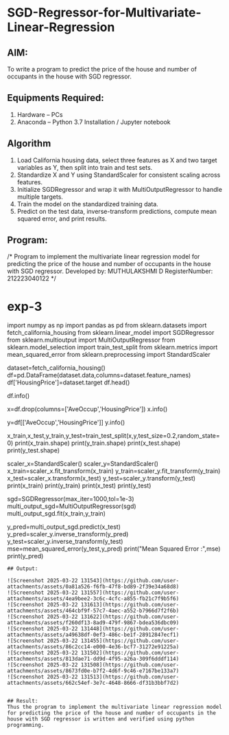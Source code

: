 # SGD-Regressor-for-Multivariate-Linear-Regression

## AIM:
To write a program to predict the price of the house and number of occupants in the house with SGD regressor.

## Equipments Required:
1. Hardware – PCs
2. Anaconda – Python 3.7 Installation / Jupyter notebook

## Algorithm
1. Load California housing data, select three features as X and two target variables as Y, then split into train and test sets.
2. Standardize X and Y using StandardScaler for consistent scaling across features.
3. Initialize SGDRegressor and wrap it with MultiOutputRegressor to handle multiple targets.
4. Train the model on the standardized training data.
5. Predict on the test data, inverse-transform predictions, compute mean squared error, and print results. 

## Program:

/*
Program to implement the multivariate linear regression model for predicting the price of the house and number of occupants in the house with SGD regressor.
Developed by: MUTHULAKSHMI D
RegisterNumber:  212223040122
*/
# exp-3
import numpy as np
import pandas as pd
from sklearn.datasets import fetch_california_housing
from sklearn.linear_model import SGDRegressor
from sklearn.multioutput import MultiOutputRegressor
from sklearn.model_selection import train_test_split
from sklearn.metrics import mean_squared_error
from sklearn.preprocessing import StandardScaler

dataset=fetch_california_housing()
df=pd.DataFrame(dataset.data,columns=dataset.feature_names)
df['HousingPrice']=dataset.target
df.head()

df.info()

x=df.drop(columns=['AveOccup','HousingPrice'])
x.info()

y=df[['AveOccup','HousingPrice']]
y.info()

x_train,x_test,y_train,y_test=train_test_split(x,y,test_size=0.2,random_state=0)
print(x_train.shape)
print(y_train.shape)
print(x_test.shape)
print(y_test.shape)

scaler_x=StandardScaler()
scaler_y=StandardScaler()
x_train=scaler_x.fit_transform(x_train)
y_train=scaler_y.fit_transform(y_train)
x_test=scaler_x.transform(x_test)
y_test=scaler_y.transform(y_test)
print(x_train)
print(y_train)
print(x_test)
print(y_test)

sgd=SGDRegressor(max_iter=1000,tol=1e-3)
multi_output_sgd=MultiOutputRegressor(sgd)
multi_output_sgd.fit(x_train,y_train)

y_pred=multi_output_sgd.predict(x_test)
y_pred=scaler_y.inverse_transform(y_pred)
y_test=scaler_y.inverse_transform(y_test)
mse=mean_squared_error(y_test,y_pred)
print("Mean Squared Error :",mse)
print(y_pred)
```
## Output:

![Screenshot 2025-03-22 131543](https://github.com/user-attachments/assets/0a81a526-f6fb-47f8-bd89-2f39e34a68d8)
![Screenshot 2025-03-22 131557](https://github.com/user-attachments/assets/4ea9bee2-3c6c-4cfc-a855-fb21c7f9b5f6)
![Screenshot 2025-03-22 131613](https://github.com/user-attachments/assets/464cbf9f-57c7-4aec-a552-b7966d7f2f6b)
![Screenshot 2025-03-22 131622](https://github.com/user-attachments/assets/f260df13-8ad9-479f-9867-bdea536dbc09)
![Screenshot 2025-03-22 131448](https://github.com/user-attachments/assets/a49638df-0ef3-486c-be1f-28912847ecf1)
![Screenshot 2025-03-22 131455](https://github.com/user-attachments/assets/86c2cc14-e000-4e36-bcf7-31272e91225a)
![Screenshot 2025-03-22 131502](https://github.com/user-attachments/assets/813dae71-dd9d-4f95-a26a-309f6dddf114)
![Screenshot 2025-03-22 131508](https://github.com/user-attachments/assets/8673fd0e-b7f2-4d6f-9c46-e7167be133a7)
![Screenshot 2025-03-22 131513](https://github.com/user-attachments/assets/662c54ef-3e7c-4648-8666-df31b3bbf7d2)


## Result:
Thus the program to implement the multivariate linear regression model for predicting the price of the house and number of occupants in the house with SGD regressor is written and verified using python programming.

